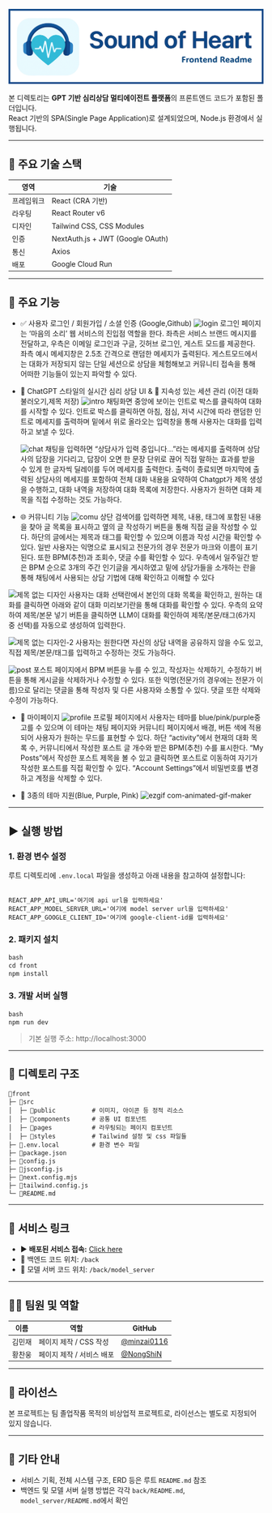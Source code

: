 ![프론트 배너](../docs/readme_pictures/front_banner.png)

본 디렉토리는 **GPT 기반 심리상담 멀티에이전트 플랫폼**의 프론트엔드 코드가 포함된 폴더입니다.  
React 기반의 SPA(Single Page Application)로 설계되었으며, Node.js 환경에서 실행됩니다.

---

## 📌 주요 기술 스택

| 영역       | 기술                             |
|------------|----------------------------------|
| 프레임워크 | React (CRA 기반)                 |
| 라우팅     | React Router v6                  |
| 디자인     | Tailwind CSS, CSS Modules        |
| 인증       | NextAuth.js + JWT (Google OAuth) |
| 통신       | Axios                             |
| 배포       | Google Cloud Run       |

---

## 🧩 주요 기능

- ✅ 사용자 로그인 / 회원가입 / 소셜 인증 (Google,Github)
![login](https://github.com/user-attachments/assets/cbcb1cb2-615e-44ff-92a4-a3aa66d9496c)
로그인 페이지는 ‘마음의 소리’ 웹 서비스의 진입점 역할을 한다. 좌측은 서비스 브랜드 메시지를 전달하고, 우측은 이메일 로그인과 구글, 깃허브 로그인, 게스트 모드를 제공한다. 좌측 예시 메세지창은 2.5초 간격으로 랜덤한 메세지가 출력된다. 게스트모드에서는 대화가 저장되지 않는 단일 세션으로 상담을 체험해보고 커뮤니티 접속을 통해 어떠한 기능들이 있는지 파악할 수 있다.

- 💬 ChatGPT 스타일의 실시간 심리 상담 UI & 💾 지속성 있는 세션 관리 (이전 대화 불러오기,제목 저장)
![intro](https://github.com/user-attachments/assets/37a7682b-d6f5-448f-98d8-7e6ec7f39ba9)
채팅화면 중앙에 보이는 인트로 박스를 클릭하여 대화를 시작할 수 있다. 인트로 박스를 클릭하면 아침, 점심, 저녁 시간에 따라 랜덤한 인트로 메세지를 출력하며 밑에서 위로 올라오는 입력창을 통해 사용자는 대화를 입력하고 보낼 수 있다.

  ![chat](https://github.com/user-attachments/assets/ec73cb96-f730-498c-b8a3-c4819f2f0531)
채팅을 입력하면 “상담사가 입력 중입니다...”라는 메세지를 출력하며 상담사의 답장을 기다리고, 답장이 오면 한 문장 단위로 끊어 직접 말하는 효과를 받을 수 있게 한 글자씩 딜레이를 두어 메세지를 출력한다. 출력이 종료되면 마지막에 출력된 상담사의 메세지를 포함하여 전체 대화 내용을 요약하여 Chatgpt가 제목 생성을 수행하고, 대화 내역을 저장하여 대화 목록에 저장한다. 사용자가 원하면 대화 제목을 직접 수정하는 것도 가능하다.


- 🌐 커뮤니티 기능
![comu](https://github.com/user-attachments/assets/cb2a7d7a-c6bc-4c11-a4d9-823bb1da3f28)
상단 검색어를 입력하면 제목, 내용, 태그에 포함된 내용을 찾아 글 목록을 표시하고 옆의 글 작성하기 버튼을 통해 직접 글을 작성할 수 있다. 하단의 글에서는 제목과 태그를 확인할 수 있으며 이름과 작성 시간을 확인할 수 있다. 일반 사용자는 익명으로 표시되고 전문가의 경우 전문가 마크와 이름이 표기된다. 또한 BPM(추천)과 조회수, 댓글 수를 확인할 수 있다. 우측에서 일주일간 받은 BPM 순으로 3개의 주간 인기글을 게시하였고 밑에 상담가들을 소개하는 란을 통해 채팅에서 사용되는 상담 기법에 대해 확인하고 이해할 수 있다

![제목 없는 디자인](https://github.com/user-attachments/assets/f33239ef-ca75-4fc4-99e8-77f521b82fdb)
사용자는 대화 선택란에서 본인의 대화 목록을 확인하고, 원하는 대화를 클릭하면 아래와 같이 대화 미리보기란을 통해 대화를 확인할 수 있다. 우측의 요약하여 제목/본문 넣기 버튼을 클릭하면 LLM이 대화를 확인하여 제목/본문/태그(6가지 중 선택)를 자동으로 생성하여 입력한다.

![제목 없는 디자인-2](https://github.com/user-attachments/assets/1f0a3c3c-95f7-41e3-a2ca-9a891b6a39d6)
사용자는 원한다면 자신의 상담 내역을 공유하지 않을 수도 있고, 직접 제목/본문/태그를 입력하고 수정하는 것도 가능하다.

  ![post](https://github.com/user-attachments/assets/2a9ca75d-8491-4a53-8cd6-66952f604628)
포스트 페이지에서 BPM 버튼을 누를 수 있고, 작성자는 삭제하기, 수정하기 버튼을 통해 게시글을 삭제하거나 수정할 수 있다. 또한 익명(전문가의 경우에는 전문가 이름)으로 달리는 댓글을 통해 작성자 및 다른 사용자와 소통할 수 있다. 댓글 또한 삭제와 수정이 가능하다.
  
- 🧑 마이페이지
![profile](https://github.com/user-attachments/assets/62e4e192-13e4-430c-a431-98e2938cbaf8)
프로필 페이지에서 사용자는 테마를 blue/pink/purple중 고를 수 있으며 이 테마는 채팅 페이지와 커뮤니티 페이지에서 배경, 버튼 색에 적용되어 사용자가 원하는 무드를 표현할 수 있다. 하단 “activity”에서 현재의 대화 목록 수, 커뮤니티에서 작성한 포스트 글 개수와 받은 BPM(추천) 수를 표시한다. “My Posts”에서 작성한 포스트 제목을 볼 수 있고 클릭하면 포스트로 이동하여 자기가 작성한 포스트를 직접 확인할 수 있다. “Account Settings”에서 비밀번호를 변경하고 계정을 삭제할 수 있다.

- 🌙 3종의 테마 지원(Blue, Purple, Pink)
![ezgif com-animated-gif-maker](https://github.com/user-attachments/assets/ac081fda-f955-4ae2-89d9-a82de7e3fb31)

---

## ▶️ 실행 방법

### 1. 환경 변수 설정

루트 디렉토리에 `.env.local` 파일을 생성하고 아래 내용을 참고하여 설정합니다:

<pre><code>
REACT_APP_API_URL='여기에 api url을 입력하세요'
REACT_APP_MODEL_SERVER_URL='여기에 model server url을 입력하세요'
REACT_APP_GOOGLE_CLIENT_ID='여기에 google-client-id를 입력하세요'
</code></pre>

### 2. 패키지 설치

<pre><code>bash
cd front
npm install
</code></pre>

### 3. 개발 서버 실행

<pre><code>bash
npm run dev
</code></pre>

> 기본 실행 주소: http://localhost:3000

---

## 📁 디렉토리 구조

```
📂front
├─ 📂src
│  ├─ 📂public          # 이미지, 아이콘 등 정적 리소스
│  ├─ 📂components      # 공통 UI 컴포넌트
│  ├─ 📂pages           # 라우팅되는 페이지 컴포넌트
│  ├─ 📂styles          # Tailwind 설정 및 css 파일들
├─ 📜.env.local         # 환경 변수 파일
├─ 📜package.json
├─ 📜config.js
├─ 📜jsconfig.js
├─ 📜next.config.mjs
├─ 📜tailwind.config.js
└─ 📜README.md
```

---

## 🔗 서비스 링크

- ▶️ **배포된 서비스 접속:** [Click here](https://web-server-281506025529.asia-northeast3.run.app/login)
- 🧠 백엔드 코드 위치: `/back`
- 🧠 모델 서버 코드 위치: `/back/model_server`

---

## 🧑‍💻 팀원 및 역할

| 이름 | 역할 | GitHub |
|------|------|--------|
| 김민재 | 페이지 제작 / CSS 작성 | [@minzai0116](https://github.com/minzai0116) |
| 황찬웅 | 페이지 제작 / 서비스 배포 | [@NongShiN](https://github.com/NongShiN) |

---

## 📄 라이선스

본 프로젝트는 팀 졸업작품 목적의 비상업적 프로젝트로, 라이선스는 별도로 지정되어 있지 않습니다.

---

## 🙋 기타 안내

- 서비스 기획, 전체 시스템 구조, ERD 등은 루트 `README.md` 참조
- 백엔드 및 모델 서버 실행 방법은 각각 `back/README.md`, `model_server/README.md`에서 확인
